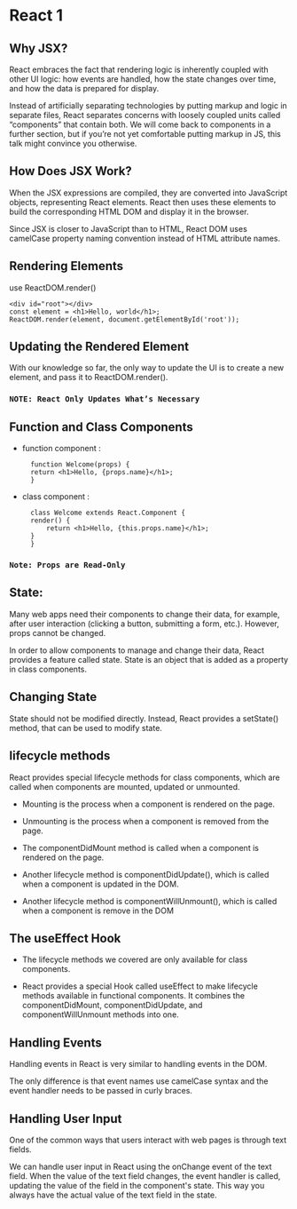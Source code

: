 # React 1

## Why JSX?
React embraces the fact that rendering logic is inherently coupled with other UI logic: how events are handled, how the state changes over time, and how the data is prepared for display.

Instead of artificially separating technologies by putting markup and logic in separate files, React separates concerns with loosely coupled units called “components” that contain both. We will come back to components in a further section, but if you’re not yet comfortable putting markup in JS, this talk might convince you otherwise.

## How Does JSX Work?

When the JSX expressions are compiled, they are converted into JavaScript objects, representing React elements.
React then uses these elements to build the corresponding HTML DOM and display it in the browser.

Since JSX is closer to JavaScript than to HTML, React DOM uses camelCase property naming convention instead of HTML attribute names.

## Rendering Elements

use  ReactDOM.render()

    <div id="root"></div>
    const element = <h1>Hello, world</h1>;
    ReactDOM.render(element, document.getElementById('root'));

## Updating the Rendered Element

With our knowledge so far, the only way to update the UI is to create a new element, and pass it to ReactDOM.render().

### `NOTE: React Only Updates What’s Necessary`

## Function and Class Components

- function component :

        function Welcome(props) {
        return <h1>Hello, {props.name}</h1>;
        }
    
- class component :

        class Welcome extends React.Component {
        render() {
            return <h1>Hello, {this.props.name}</h1>;
        }
        }

### `Note: Props are Read-Only`


## State:
Many web apps need their components to change their data, for example, after user interaction (clicking a button, submitting a form, etc.).
However, props cannot be changed.

In order to allow components to manage and change their data, React provides a feature called state.
State is an object that is added as a property in class components.

## Changing State

State should not be modified directly. Instead, React provides a setState() method, that can be used to modify state.

## lifecycle methods

React provides special lifecycle methods for class components, which are called when components are mounted, updated or unmounted.

- Mounting is the process when a component is rendered on the page.
- Unmounting is the process when a component is removed from the page.

- The componentDidMount method is called when a component is rendered on the page.

- Another lifecycle method is componentDidUpdate(), which is called when a component is updated in the DOM.

- Another lifecycle method is componentWillUnmount(), which is called when a component is remove in the DOM 

## The useEffect Hook


- The lifecycle methods we covered are only available for class components.

- React provides a special Hook called useEffect to make lifecycle methods available in functional components. It combines the componentDidMount, componentDidUpdate, and componentWillUnmount methods into one.

## Handling Events

Handling events in React is very similar to handling events in the DOM.

The only difference is that event names use camelCase syntax and the event handler needs to be passed in curly braces.

## Handling User Input

One of the common ways that users interact with web pages is through text fields.

We can handle user input in React using the onChange event of the text field.
When the value of the text field changes, the event handler is called, updating the value of the field in the component's state.
This way you always have the actual value of the text field in the state.